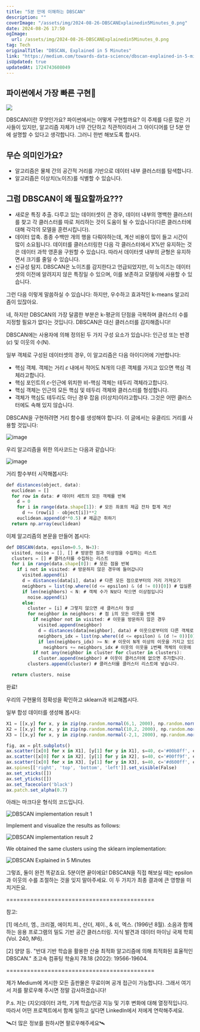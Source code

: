 ```yaml
---
title: "5분 만에 이해하는 DBSCAN"
description: ""
coverImage: "/assets/img/2024-08-26-DBSCANExplainedin5Minutes_0.png"
date: 2024-08-26 17:50
ogImage: 
  url: /assets/img/2024-08-26-DBSCANExplainedin5Minutes_0.png
tag: Tech
originalTitle: "DBSCAN, Explained in 5 Minutes"
link: "https://medium.com/towards-data-science/dbscan-explained-in-5-minutes-133f6a9766e4"
isUpdated: true
updatedAt: 1724743608049
---
```



## 파이썬에서 가장 빠른 구현🐍

<img src="/assets/img/2024-08-26-DBSCANExplainedin5Minutes_0.png" />

DBSCAN이란 무엇인가요? 파이썬에서는 어떻게 구현할까요? 이 주제를 다룬 많은 기사들이 있지만, 알고리즘 자체가 너무 간단하고 직관적이라서 그 아이디어를 단 5분 안에 설명할 수 있다고 생각합니다. 그러니 한번 해보도록 합시다.

## 무슨 의미인가요?

<div class="content-ad"></div>

- 알고리즘은 물체 간의 공간적 거리를 기반으로 데이터 내부 클러스터를 탐색합니다.
- 알고리즘은 이상치(노이즈)를 식별할 수 있습니다.

## 그럼 DBSCAN이 왜 필요할까요???

- 새로운 특징 추출. 다루고 있는 데이터셋이 큰 경우, 데이터 내부의 명백한 클러스터를 찾고 각 클러스터를 따로 처리하는 것이 도움이 될 수 있습니다(다른 클러스터에 대해 각각의 모델을 훈련시킵니다).
- 데이터 압축. 종종 수백만 개의 행을 다뤄야하는데, 계산 비용이 많이 들고 시간이 많이 소요됩니다. 데이터를 클러스터링한 다음 각 클러스터에서 X%만 유지하는 것은 데이터 과학 영혼을 구원할 수 있습니다. 따라서 데이터셋 내부의 균형은 유지하면서 크기를 줄일 수 있습니다.
- 신규성 탐지. DBSCAN은 노이즈를 감지한다고 언급되었지만, 이 노이즈는 데이터셋의 이전에 알려지지 않은 특징일 수 있으며, 이를 보존하고 모델링에 사용할 수 있습니다.

그런 다음 이렇게 말씀하실 수 있습니다: 하지만, 우수하고 효과적인 k-means 알고리즘이 있잖아요.

<div class="content-ad"></div>

네, 하지만 DBSCAN의 가장 달콤한 부분은 k-평균의 단점을 극복하며 클러스터 수를 지정할 필요가 없다는 것입니다. DBSCAN은 대신 클러스터를 감지해줍니다!

DBSCAN에는 사용자에 의해 정의된 두 가지 구성 요소가 있습니다: 인근성 또는 반경 (𝜀) 및 이웃의 수(N).

일부 객체로 구성된 데이터셋의 경우, 이 알고리즘은 다음 아이디어에 기반합니다:

- 핵심 객체. 객체는 거리 𝜀 내에서 적어도 N개의 다른 객체를 가지고 있으면 핵심 객체라고합니다.
- 핵심 포인트의 𝜀-인근에 위치한 비-핵심 객체는 테두리 객체라고합니다.
- 핵심 객체는 인근의 모든 핵심 및 테두리 객체와 클러스터를 형성합니다.
- 객체가 핵심도 테두리도 아닌 경우 잡음 (이상치)이라고합니다. 그것은 어떤 클러스터에도 속해 있지 않습니다.

<div class="content-ad"></div>

DBSCAN을 구현하려면 거리 함수를 생성해야 합니다. 이 글에서는 유클리드 거리를 사용할 것입니다:

![image](/assets/img/2024-08-26-DBSCANExplainedin5Minutes_1.png)

우리 알고리즘을 위한 의사코드는 다음과 같습니다:

![image](/assets/img/2024-08-26-DBSCANExplainedin5Minutes_2.png)

<div class="content-ad"></div>

거리 함수부터 시작해봅시다:

```js
def distances(object, data):
  euclidean = []
  for row in data: # 데이터 세트의 모든 객체를 반복
    d = 0
    for i in range(data.shape[1]): # 모든 좌표의 제곱 잔차 합계 계산
      d += (row[i] - object[i])**2
    euclidean.append(d**0.5) # 제곱근 취하기
  return np.array(euclidean)
```

이제 알고리즘의 본문을 만들어 봅시다:

```js
def DBSCAN(data, epsilon=0.5, N=3):
  visited, noise = [], [] # 방문한 점과 이상점을 수집하는 리스트
  clusters = [] # 클러스터를 수집하는 리스트
  for i in range(data.shape[0]): # 모든 점을 반복
    if i not in visited: # 방문하지 않은 경우에 들어갑니다
      visited.append(i)
      d = distances(data[i], data) # 다른 모든 점으로부터의 거리 가져오기
      neighbors = list(np.where((d <= epsilon) & (d != 0))[0]) # 입실론 주변의 이웃 목록 가져오기 및 거리 = 0(본인) 제거
      if len(neighbors) < N: # 객체 수가 N보다 작으면 이상점입니다
        noise.append(i)
      else:
        cluster = [i] # 그렇지 않으면 새 클러스터 형성
        for neighbor in neighbors: # 점 i의 모든 이웃을 반복
          if neighbor not in visited: # 이웃을 방문하지 않은 경우
            visited.append(neighbor)
            d = distances(data[neighbor], data) # 이웃으로부터의 다른 객체로의 거리 가져오기
            neighbors_idx = list(np.where((d <= epsilon) & (d != 0))[0]) # 이웃의 이웃 가져오기
            if len(neighbors_idx) >= N: # 이웃이 N개 이상의 이웃을 가지고 있으면 코어 포인트입니다
              neighbors += neighbors_idx # 이웃의 이웃을 i번째 객체의 이웃에 추가합니다.
          if not any(neighbor in cluster for cluster in clusters):
            cluster.append(neighbor) # 이웃이 클러스터에 없으면 추가합니다.
        clusters.append(cluster) # 클러스터를 클러스터 리스트에 넣습니다.

  return clusters, noise
```

<div class="content-ad"></div>

완료!

우리의 구현물의 정확성을 확인하고 sklearn과 비교해봅시다.

일부 합성 데이터를 생성해 봅시다:

```js
X1 = [[x,y] for x, y in zip(np.random.normal(6,1, 2000), np.random.normal(0,0.5, 2000))]
X2 = [[x,y] for x, y in zip(np.random.normal(10,2, 2000), np.random.normal(6,1, 2000))]
X3 = [[x,y] for x, y in zip(np.random.normal(-2,1, 2000), np.random.normal(4,2.5, 2000))]

fig, ax = plt.subplots()
ax.scatter([x[0] for x in X1], [y[1] for y in X1], s=40, c='#00b8ff', edgecolors='#133e7c', linewidth=0.5, alpha=0.8)
ax.scatter([x[0] for x in X2], [y[1] for y in X2], s=40, c='#00ff9f', edgecolors='#0abdc6', linewidth=0.5, alpha=0.8)
ax.scatter([x[0] for x in X3], [y[1] for y in X3], s=40, c='#d600ff', edgecolors='#ea00d9', linewidth=0.5, alpha=0.8)
ax.spines[['right', 'top', 'bottom', 'left']].set_visible(False)
ax.set_xticks([])
ax.set_yticks([])
ax.set_facecolor('black')
ax.patch.set_alpha(0.7)
```

<div class="content-ad"></div>

아래는 마크다운 형식의 코드입니다.


![DBSCAN implementation result 1](/assets/img/2024-08-26-DBSCANExplainedin5Minutes_3.png)

Implement and visualize the results as follows:

![DBSCAN implementation result 2](/assets/img/2024-08-26-DBSCANExplainedin5Minutes_4.png)

We obtained the same clusters using the sklearn implementation:


<div class="content-ad"></div>


![DBSCAN Explained in 5 Minutes](/assets/img/2024-08-26-DBSCANExplainedin5Minutes_5.png)

그렇죠, 둘이 완전 똑같죠요. 5분이면 끝이에요! DBSCAN을 직접 해보실 때는 epsilon과 이웃의 수를 조절하는 것을 잊지 말아주세요. 이 두 가지가 최종 결과에 큰 영향을 미치거든요.

===========================================

참고:


<div class="content-ad"></div>

[1] 에스터, 엠., 크리겔, 에이치.피., 산더, 제이., & 쉬, 엑스. (1996년 8월). 소음과 함께하는 응용 프로그램의 밀도 기반 공간 클러스터링. 지식 발견과 데이터 마이닝 국제 학회 (Vol. 240, №6).

[2] 양양 등. "반대 기반 학습을 활용한 산술 최적화 알고리즘에 의해 최적화된 효율적인 DBSCAN." 초고속 컴퓨팅 학술지 78.18 (2022): 19566-19604.

===========================================

제가 Medium에 게시한 모든 출판물은 무료이며 공개 접근이 가능합니다. 그래서 여기서 저를 팔로우해 주시면 정말 감사하겠습니다!

<div class="content-ad"></div>

P.s. 저는 (지오)데이터 과학, 기계 학습/인공 지능 및 기후 변화에 대해 열정적입니다. 따라서 어떤 프로젝트에서 함께 일하고 싶다면 LinkedIn에서 저에게 연락해주세요.

🛰️더 많은 정보를 원하시면 팔로우해주세요🛰️